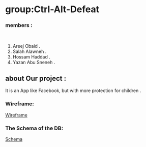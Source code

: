 # group:Ctrl-Alt-Defeat

### members  :
​
1. Areej Obaid .
​
2. Salah Alawneh .
​
3. Hossam Haddad .
​
4. Yazan Abu Sneneh .

## about Our project  : 
It is an App like Facebook, but with more protection for children .

### Wireframe:
[Wireframe](https://github.com/Ctrl-Alt-Defeat/Emergency/blob/main/wireframe%20with%20links.png)


### The Schema of the DB:
[Schema](https://github.com/Ctrl-Alt-Defeat/Emergency/blob/main/Emergency%20(1).pdf)

